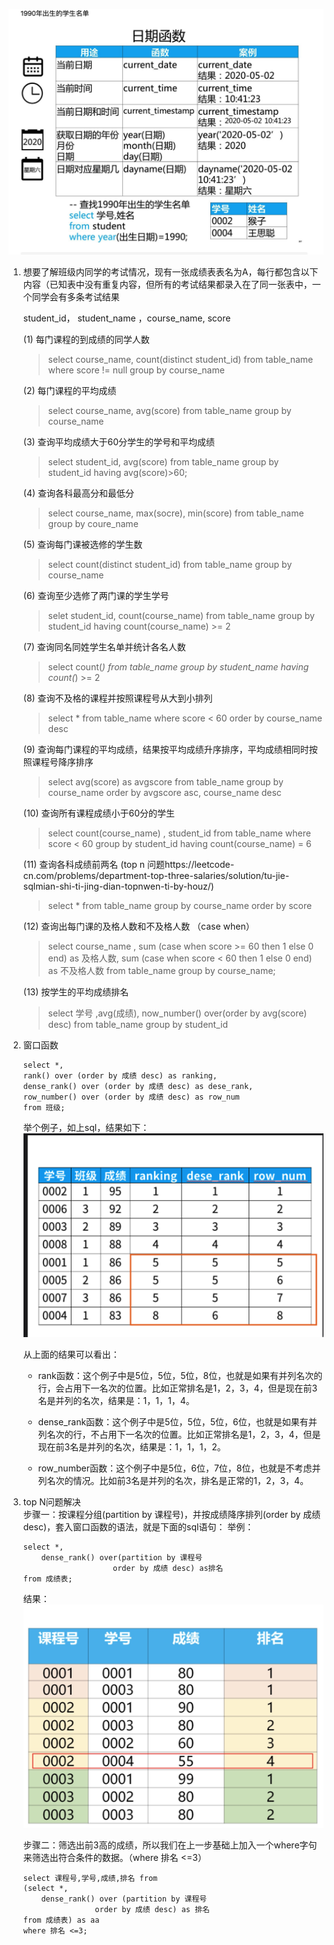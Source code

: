 
![avater](image/日期函数.png)

1. 想要了解班级内同学的考试情况，现有一张成绩表表名为A，每行都包含以下内容（已知表中没有重复内容，但所有的考试结果都录入在了同一张表中，一个同学会有多条考试结果

    student_id， student_name ，course_name, score

    (1) 每门课程的到成绩的同学人数          
    > select course_name, count(distinct student_id) from table_name where score != null group by course_name     
    
    (2) 每门课程的平均成绩 
    > select course_name, avg(score) from table_name group by course_name
    
    (3) 查询平均成绩大于60分学生的学号和平均成绩
    > select student_id, avg(score) from table_name group by student_id having avg(score)>60;

    (4) 查询各科最高分和最低分
    > select course_name, max(socre), min(score) from table_name group by coure_name

    (5) 查询每门课被选修的学生数        
    > select count(distinct student_id) from table_name group by course_name

    (6) 查询至少选修了两门课的学生学号      
    > selet  student_id, count(course_name) from table_name group by student_id having count(course_name) >= 2

    (7) 查询同名同姓学生名单并统计各名人数      
    > select count(*) from table_name group by student_name having count(*) >= 2 
    
    (8) 查询不及格的课程并按照课程号从大到小排列    
    > select * from table_name where score < 60 order by course_name desc

    (9) 查询每门课程的平均成绩，结果按平均成绩升序排序，平均成绩相同时按照课程号降序排序        
    > select avg(score) as avgscore from table_name group by course_name order by avgscore asc, course_name desc        
    
    (10) 查询所有课程成绩小于60分的学生     
    > select count(course_name) , student_id from table_name where score < 60  group by student_id  having count(course_name) = 6  

    (11) 查询各科成绩前两名 (top n 问题https://leetcode-cn.com/problems/department-top-three-salaries/solution/tu-jie-sqlmian-shi-ti-jing-dian-topnwen-ti-by-houz/)   
    > select * from table_name group by course_name order by score

    (12) 查询出每门课的及格人数和不及格人数  （case when）  
    > select  course_name , sum (case when score >= 60 then 1 else 0 end) as 及格人数, sum (case when score < 60 then 1 else 0 end) as 不及格人数 from table_name  group by course_name;    

    (13) 按学生的平均成绩排名       
    > select 学号 ,avg(成绩), now_number() over(order by avg(score) desc) from table_name group by student_id 

2. 窗口函数 
    ```golang
    select *,
    rank() over (order by 成绩 desc) as ranking,
    dense_rank() over (order by 成绩 desc) as dese_rank,
    row_number() over (order by 成绩 desc) as row_num
    from 班级;
    ```
    举个例子，如上sql，结果如下：
    ![avater](image/窗口函数.png)

    从上面的结果可以看出：  
    * rank函数：这个例子中是5位，5位，5位，8位，也就是如果有并列名次的行，会占用下一名次的位置。比如正常排名是1，2，3，4，但是现在前3名是并列的名次，结果是：1，1，1，4。

    * dense_rank函数：这个例子中是5位，5位，5位，6位，也就是如果有并列名次的行，不占用下一名次的位置。比如正常排名是1，2，3，4，但是现在前3名是并列的名次，结果是：1，1，1，2。

    * row_number函数：这个例子中是5位，6位，7位，8位，也就是不考虑并列名次的情况。比如前3名是并列的名次，排名是正常的1，2，3，4。


3. top N问题解决        
步骤一：按课程分组(partition by 课程号)，并按成绩降序排列(order by 成绩 desc)，套入窗口函数的语法，就是下面的sql语句：
举例：
    ```golang
    select *,
        dense_rank() over(partition by 课程号
                        order by 成绩 desc) as排名
    from 成绩表;
    ```
    结果：  
    ![avater](image/dense_rank.jpg)

    步骤二：筛选出前3高的成绩，所以我们在上一步基础上加入一个where字句来筛选出符合条件的数据。（where 排名 <=3）

    ```golang
    select 课程号,学号,成绩,排名 from
    (select *,
        dense_rank() over (partition by 课程号
                    order by 成绩 desc) as 排名
    from 成绩表) as aa
    where 排名 <=3;
    ```